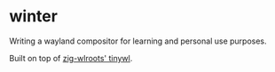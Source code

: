 # winter
Writing a wayland compositor for learning and personal use purposes.

Built on top of [zig-wlroots'
tinywl](https://github.com/swaywm/zig-wlroots/tree/master/tinywl).
